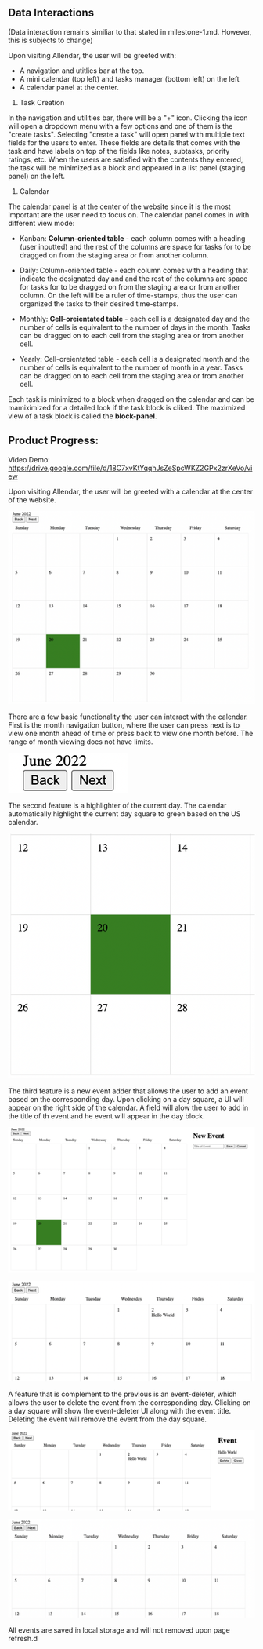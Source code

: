 ## Data Interactions

(Data interaction remains similiar to that stated in milestone-1.md. However, this is subjects to change)

Upon visiting Allendar, the user will be greeted with:
- A navigation and utitlies bar at the top.
- A mini calendar (top left) and tasks manager (bottom left) on the left
- A calendar panel at the center.

1. Task Creation

In the navigation and utilities bar, there will be a "+" icon. Clicking the icon will open a dropdown menu with a few options and one of them is the "create tasks". Selecting "create a task" will open panel with multiple text fields for the users to enter. These fields are details that comes with the task and have labels on top of the fields like notes, subtasks, priority ratings, etc. When the users are satisfied with the contents they entered, the task will be minimized as a block and appeared in a list panel (staging panel) on the left.

1. Calendar
 
The calendar panel is at the center of the website since it is the most important are the user need to focus on. The calendar panel comes in with different view mode:

- Kanban: **Column-oriented table** - each column comes with a heading (user inputted) and the rest of the columns are space for tasks for to be dragged on from the staging area or from another column. 

- Daily: Column-oriented table - each column comes with a heading that indicate the designated day and and the rest of the columns are space for tasks for to be dragged on from the staging area or from another column. On the left will be a ruler of time-stamps, thus the user can organized the tasks to their desired time-stamps. 

- Monthly: **Cell-oreientated table** - each cell is a designated day and the number of cells is equivalent to the number of days in the month. Tasks can be dragged on to each cell from the staging area or from another cell. 

- Yearly: Cell-oreientated table - each cell is a designated month and the number of cells is equivalent to the number of month in a year. Tasks can be dragged on to each cell from the staging area or from another cell. 

Each task is minimized to a block when dragged on the calendar and can be mamiximized for a detailed look if the task block is cliked. The maximized view of a task block is called the **block-panel**.

## Product Progress:

Video Demo: https://drive.google.com/file/d/18C7xvKtYqqhJsZeSpcWKZ2GPx2zrXeVo/view

Upon visiting Allendar, the user will be greeted with a calendar at the center of the website.

![Calendar UI](./image/calendarUI.png)

There are a few basic functionality the user can interact with the calendar. First is the month navigation button, where the user can press next is to view one month ahead of time or press back to view one month before. The range of month viewing does not have limits.

![Buttons](./image/button.png)

The second feature is a highlighter of the current day. The calendar automatically highlight the current day square to green based on the US calendar.

![Current Day](./image/current_day.png)

The third feature is a new event adder that allows the user to add an event based on the corresponding day. Upon clicking on a day square, a UI will appear on the right side of the calendar. A field will alow the user to add in the title of th event and he event will appear in the day block.

![Event Add1](./image/event_add1.png)

![Event Add2](./image/event_add2.png)

A feature that is complement to the previous is an event-deleter, which allows the user to delete the event from the corresponding day. Clicking on a day square will show the event-deleter UI along with the event title. Deleting the event will remove the event from the day square.

![Event Delete1](./image/event_delete1.png)

![Event Delete2](./image/event_delete2.png)

All events are saved in local storage and will not removed upon page refresh.d
